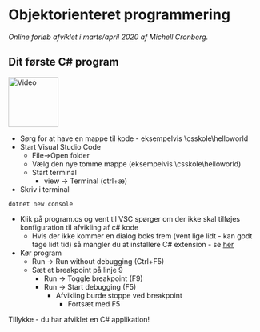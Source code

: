 # Objektorienteret programmering
*Online forløb afviklet i marts/april 2020 af Michell Cronberg.*

## Dit første C\# program

<a target="_blank" href="http://youtu.be/-4eyBPRbwsU?hd=1"><img src="http://cdn.cronberg.dk/kurser/div/youtube.png" alt="Video" width="100"></a>

- Sørg for at have en mappe til kode - eksempelvis \\csskole\\helloworld
- Start Visual Studio Code 
  - File->Open folder
  - Vælg den nye tomme mappe (eksempelvis \\csskole\\helloworld)
  - Start terminal
    - view -> Terminal (ctrl+æ)
- Skriv i terminal

```
dotnet new console 
```
- Klik på program.cs og vent til VSC spørger om der ikke skal tilføjes konfiguration til afvikling af c# kode
  - Hvis der ikke kommer en dialog boks frem (vent lige lidt - kan godt tage lidt tid) så mangler du at installere C# extension - se [her](../Y02InstallationVSC/readme.md)
- Kør program
  - Run -> Run without debugging (Ctrl+F5)
  - Sæt et breakpoint på linje 9
    - Run -> Toggle breakpoint (F9)
    - Run -> Start debugging (F5)
      - Afvikling burde stoppe ved breakpoint
        - Fortsæt med F5
  
Tillykke - du har afviklet en C\# applikation!

